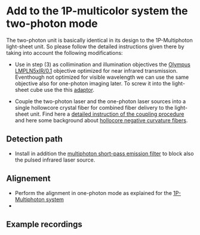 # Add to the 1P-multicolor system the two-photon mode

The two-photon unit is basically identical in its design to the 1P-Multiphoton light-sheet unit. So please follow the detailed instructions given there by taking into account the following modifications: 

* Use in step (3) as collimination and illumination objectives  the [Olympus LMPLN5xIR/0.1](https://www.olympus-lifescience.com/modules/pdfgen/pdfmaker/en_pdf-export_objectives.7efd53eb1e8b4d509bc1bbe2184a7e28/LMPLN5XIR.pdf?rev=1615725199) objective optimized for near infrared transmission. Eventhough not optimized for visible wavelength we can use the same objective also for one-photon imaging later. To screw it into the light-sheet cube use the this [adaptor](https://punchout.webdev02.thorlabs.com/thorproduct.cfm?partnumber=RMSA3).

* Couple the two-photon laser and the one-photon laser sources into a single hollowcore crystal fiber for combined fiber delivery to the light-sheet unit. Find here a [detailed instruction of the coupling procedure](Fiber_coupling.md) and here some background about [hollocore negative curvature fibers](FiberOpticsReview.md). 

## Detection path
* Install in addition the [multiphoton short-pass emission filter](https://www.semrock.com/filterdetails.aspx?id=ff01-750/sp-25) to block also the pulsed infrared laser source.

## Alignement
* Perform the alignment in one-photon mode as explained for the [1P-Multiphoton system]()
* 

## Example recordings
